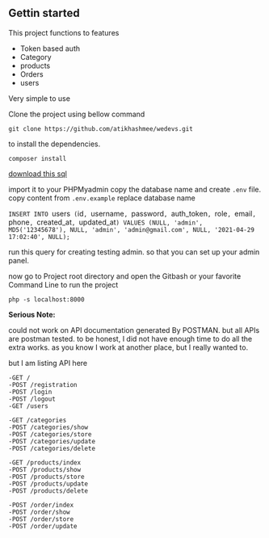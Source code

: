## Gettin started

This project functions to features

*  Token based auth
*  Category
*  products
*  Orders
*  users

Very simple to use 

Clone the project using bellow command

`git clone https://github.com/atikhashmee/wedevs.git`

to install the dependencies.

`composer install`

[download this sql ](https://github.com/atikhashmee/wedevs/tree/master/db)

import it to your PHPMyadmin
copy the database name and create `.env` file. copy content from `.env.example`
replace database name 

`INSERT INTO `users` (`id`, `username`, `password`, `auth_token`, `role`, `email`, `phone`, `created_at`, `updated_at`) VALUES (NULL, 'admin', MD5('12345678'), NULL, 'admin', 'admin@gmail.com', NULL, '2021-04-29 17:02:40', NULL);`

run this query  for creating testing admin. so that you can set up your admin panel. 

now go to Project root directory and open the Gitbash or your favorite Command Line
to run the project 

`php -s localhost:8000`

**Serious Note:**

could not work on API documentation generated By POSTMAN. but all APIs are postman tested. 
to be honest, I did not have enough time to do all the extra works. as you know I work at another place, but I really wanted to. 

but I am listing API here

`-GET /`\
`-POST /registration`\
`-POST /login `\
`-POST /logout`\
`-GET /users`

`-GET /categories`\
`-POST /categories/show`\
`-POST /categories/store`\
`-POST /categories/update`\
`-POST /categories/delete`

`-GET /products/index`\
`-POST /products/show`\
`-POST /products/store`\
`-POST /products/update`\
`-POST /products/delete`

`-POST /order/index`\
`-POST /order/show`\
`-POST /order/store`\
`-POST /order/update`



